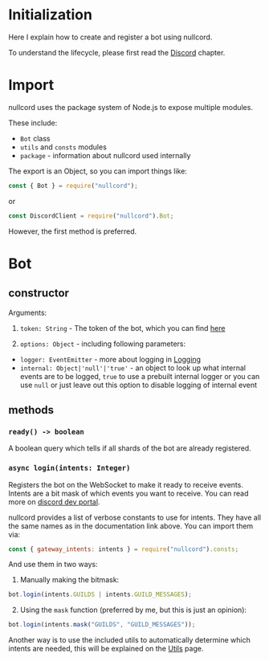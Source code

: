 # Initialization
Here I explain how to create and register a bot
using nullcord.

To understand the lifecycle, please first
read the [Discord](00_discord.md) chapter.

# Import
nullcord uses the package system of Node.js
to expose multiple modules.

These include:
* `Bot` class
* `utils` and `consts` modules
* `package` - information about nullcord used internally

The export is an Object, so you can import things like:
```js
const { Bot } = require("nullcord");
```
or
```js
const DiscordClient = require("nullcord").Bot;
```

However, the first method is preferred.

# Bot

## constructor

Arguments:
1. `token: String` - The token of the bot, which you can
find [here](https://discord.com/developers/applications)

2. `options: Object` - including following parameters:
  * `logger: EventEmitter` - more about logging in
  [Logging](02_logging.md)
  * `internal: Object|'null'|'true'` - an object to look up
  what internal events are to be logged, `true` to
  use a prebuilt internal logger or you can use `null` or
  just leave out this option to disable logging of internal event

## methods

### `ready() -> boolean`
A boolean query which tells
if all shards of the bot are
already registered.

### `async login(intents: Integer)`
Registers the bot on the WebSocket
to make it ready to receive events.
Intents are a bit mask of which events
you want to receive. You can read more
on [discord dev portal](https://discord.com/developers/docs/topics/gateway#list-of-intents).

nullcord provides a list of verbose
constants to use for intents. They have
all the same names as in the documentation
link above. You can import them via:
```js
const { gateway_intents: intents } = require("nullcord").consts;
```
And use them in two ways:

1. Manually making the bitmask:
```js
bot.login(intents.GUILDS | intents.GUILD_MESSAGES);
```
2. Using the `mask` function
(preferred by me, but this is just an opinion):
```js
bot.login(intents.mask("GUILDS", "GUILD_MESSAGES"));
```

Another way is to use the included utils
to automatically determine which intents
are needed, this will be explained on the
[Utils](05_utils.md) page.
